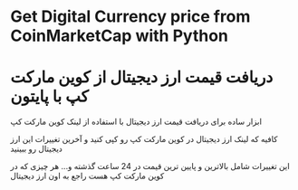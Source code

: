 # Get Digital Currency price from CoinMarketCap with Python
# دریافت قیمت ارز دیجیتال از کوین مارکت کپ با پایتون


ابزار ساده برای دریافت قیمت ارز دیجیتال با استفاده از لینک کوین مارکت کپ

کافیه که لینک ارز دیجیتال در کوین مارکت کپ رو کپی کنید و آخرین تغییرات این ارز دیجیتال رو ببینید


این تغییرات شامل بالاترین و پایین ترین قیمت در 24 ساعت گذشته و... هر چیزی که در کوین مارکت کپ هست راجع به اون ارز دیجیتال
